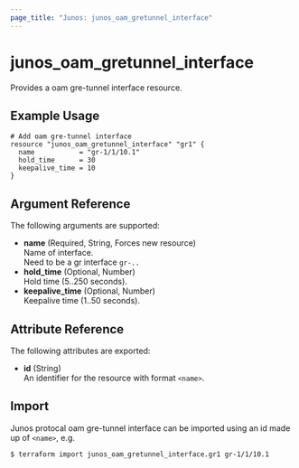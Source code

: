 ```yaml
---
page_title: "Junos: junos_oam_gretunnel_interface"
---
```


# junos_oam_gretunnel_interface

Provides a oam gre-tunnel interface resource.

## Example Usage

```hcl
# Add oam gre-tunnel interface
resource "junos_oam_gretunnel_interface" "gr1" {
  name           = "gr-1/1/10.1"
  hold_time      = 30
  keepalive_time = 10
}
```

## Argument Reference

The following arguments are supported:

- **name** (Required, String, Forces new resource)  
  Name of interface.  
  Need to be a gr interface `gr-..`
- **hold_time** (Optional, Number)  
  Hold time (5..250 seconds).
- **keepalive_time** (Optional, Number)  
  Keepalive time (1..50 seconds).

## Attribute Reference

The following attributes are exported:

- **id** (String)  
  An identifier for the resource with format `<name>`.

## Import

Junos protocal oam gre-tunnel interface can be imported using an id made up of `<name>`, e.g.

```shell
$ terraform import junos_oam_gretunnel_interface.gr1 gr-1/1/10.1
```
